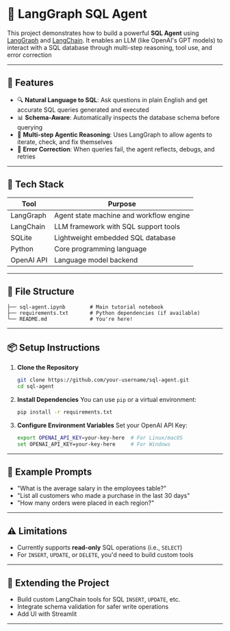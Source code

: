 
# 🧠 LangGraph SQL Agent

This project demonstrates how to build a powerful **SQL Agent** using [LangGraph](https://github.com/langchain-ai/langgraph) and [LangChain](https://github.com/langchain-ai/langchain). It enables an LLM (like OpenAI's GPT models) to interact with a SQL database through multi-step reasoning, tool use, and error correction

---

## 🚀 Features

- 🔍 **Natural Language to SQL**: Ask questions in plain English and get accurate SQL queries generated and executed
- 📊 **Schema-Aware**: Automatically inspects the database schema before querying
- 🧠 **Multi-step Agentic Reasoning**: Uses LangGraph to allow agents to iterate, check, and fix themselves
- 🔁 **Error Correction**: When queries fail, the agent reflects, debugs, and retries

---

## 🧰 Tech Stack

| Tool        | Purpose                                 |
|-------------|------------------------------------------|
| LangGraph   | Agent state machine and workflow engine |
| LangChain   | LLM framework with SQL support tools     |
| SQLite      | Lightweight embedded SQL database        |
| Python      | Core programming language                |
| OpenAI API  | Language model backend                   |


---

## 📁 File Structure

```
├── sql-agent.ipynb        # Main tutorial notebook
├── requirements.txt       # Python dependencies (if available)
└── README.md              # You're here!
```

---

## 📦 Setup Instructions

1. **Clone the Repository**
   ```bash
   git clone https://github.com/your-username/sql-agent.git
   cd sql-agent
   ```

2. **Install Dependencies**
   You can use `pip` or a virtual environment:
   ```bash
   pip install -r requirements.txt
   ```

3. **Configure Environment Variables**
   Set your OpenAI API Key:
   ```bash
   export OPENAI_API_KEY=your-key-here  # For Linux/macOS
   set OPENAI_API_KEY=your-key-here     # For Windows
   ```


---

## 📝 Example Prompts

- "What is the average salary in the employees table?"
- "List all customers who made a purchase in the last 30 days"
- "How many orders were placed in each region?"

---

## ⚠️ Limitations

- Currently supports **read-only** SQL operations (i.e., `SELECT`)
- For `INSERT`, `UPDATE`, or `DELETE`, you'd need to build custom tools

---

## 🧩 Extending the Project

- Build custom LangChain tools for SQL `INSERT`, `UPDATE`, etc.
- Integrate schema validation for safer write operations
- Add UI with Streamlit

---

